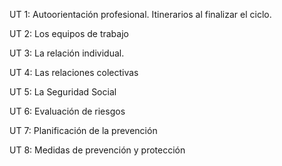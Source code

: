 UT 1: Autoorientación profesional.  Itinerarios al finalizar el ciclo.

UT 2: Los equipos de trabajo

UT 3: La relación individual.

UT 4: Las relaciones colectivas 

UT 5: La Seguridad Social

UT 6: Evaluación de riesgos 

UT 7: Planificación de la prevención

UT 8: Medidas de prevención y protección


